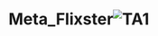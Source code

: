 # Meta_Flixster![TA1](https://user-images.githubusercontent.com/77254935/168498364-33f44c77-3a2e-4941-a6d2-a77aea3076a5.gif)
